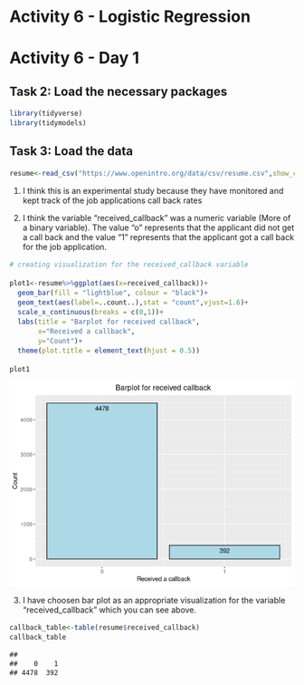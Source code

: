 Activity 6 - Logistic Regression
================

# Activity 6 - Day 1

## Task 2: Load the necessary packages

``` r
library(tidyverse)
library(tidymodels) 
```

## Task 3: Load the data

``` r
resume<-read_csv("https://www.openintro.org/data/csv/resume.csv",show_col_types = FALSE)
```

1.  I think this is an experimental study because they have monitored
    and kept track of the job applications call back rates

2.  I think the variable “received\_callback” was a numeric variable
    (More of a binary variable). The value “o” represents that the
    applicant did not get a call back and the value “1” represents that
    the applicant got a call back for the job application.

``` r
# creating visualization for the received_callback variable

plot1<-resume%>%ggplot(aes(x=received_callback))+
  geom_bar(fill = "lightblue", colour = "black")+
  geom_text(aes(label=..count..),stat = "count",vjust=1.6)+
  scale_x_continuous(breaks = c(0,1))+
  labs(title = "Barplot for received callback",
       x="Received a callback",
       y="Count")+
  theme(plot.title = element_text(hjust = 0.5))

plot1
```

![](activity06_files/figure-gfm/unnamed-chunk-3-1.png)<!-- -->

3.  I have choosen bar plot as an appropriate visualization for the
    variable “received\_callback” which you can see above.

``` r
callback_table<-table(resume$received_callback)
callback_table
```

    ## 
    ##    0    1 
    ## 4478  392
